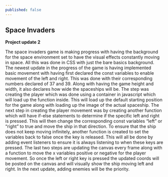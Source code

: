 ```yaml
---
published: false
---
```

## Space Invaders

**Project update 2**

The space invaders game is making progress with having the background for the space environment set to have the visual effects constantly moving in space. All this was done in CSS with just the bare basics background. The newest update in the progress of the game is having implemented basic movement with having first declared the const variables to enable movement of the left and right. This was done with their corresponding numbers declared of 37 and 39. Along with having the game height and width, it also declares how wide the spaceships will be. The step was creating the player which was done using a container in javascript which will load up the function inside. This will load up the default starting position for the game along with loading up the image of the actual spaceship. The next step in creating the player movement was by creating another function which will have if-else statements to determine if the specific left and right is pressed. This will then change the corresponding const variables “left” or “right” to true and move the ship in that direction. To ensure that the ship does not keep moving infinitely, another function is created to set the variables back to false once the key is released. This will all be done by adding event listeners to ensure it is always listening to when these keys are pressed. The last two steps are updating the canvas every frame along with a function to move the x variables positive or negative for the player movement. So once the left or right key is pressed the updated coords will be posted on the canvas and will visually show the ship moving left and right. In the next update, adding enemies will be the priority.

